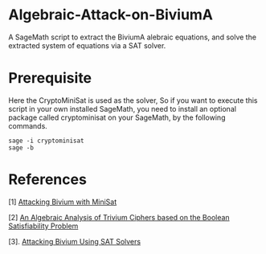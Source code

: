 # Algebraic-Attack-on-BiviumA
A SageMath script to extract the BiviumA alebraic equations, and solve the extracted system of equations via a SAT solver. 
# Prerequisite
Here the CryptoMiniSat is used as the solver, So if you want to execute this script in your own installed SageMath, you need to install an optional package called cryptominisat on your SageMath, by the following commands.  
```
sage -i cryptominisat
sage -b
```
# References
[1] [Attacking Bivium with MiniSat](https://www.cosic.esat.kuleuven.be/ecrypt/stream/papersdir/2007/040.pdf)

[2] [An Algebraic Analysis of Trivium Ciphers based on the Boolean Satisfiability Problem](https://eprint.iacr.org/2007/129.pdf)

[3]. [Attacking Bivium Using SAT Solvers](https://link.springer.com/chapter/10.1007/978-3-540-79719-7_7)
